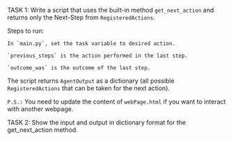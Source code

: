 TASK 1:
    Write a script that uses the built-in method `get_next_action` and returns only the Next-Step from `RegisteredActions`.

Steps to run:

    In `main.py`, set the task variable to desired action.
    
    `previous_steps` is the action performed in the last step.
    
    `outcome_was` is the outcome of the last step.

The script returns `AgentOutput` as a dictionary (all possible `RegisteredActions` that can be taken for the next action).

`P.S.:` You need to update the content of `webPage.html` if you want to interact with another webpage.

TASK 2:
    Show the input and output in dictionary format for the get_next_action method.
